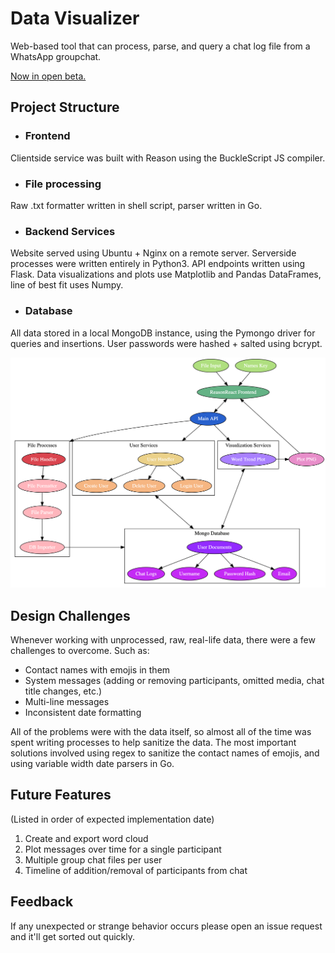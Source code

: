 # Data Visualizer
Web-based tool that can process, parse, and query a chat log file from a WhatsApp groupchat.

[Now in open beta.](http://felipearce.pw)

## Project Structure

- ### Frontend
 Clientside service was built with Reason using the BuckleScript JS compiler.
- ### File processing
Raw .txt formatter written in shell script, parser written in Go.
- ### Backend Services
Website served using Ubuntu + Nginx on a remote server. Serverside processes were written entirely in Python3. API endpoints written using Flask. Data visualizations and plots use Matplotlib and Pandas DataFrames, line of best fit uses Numpy.
- ### Database
All data stored in a local MongoDB instance, using the Pymongo driver for queries and insertions. User passwords were hashed + salted using bcrypt.

![Structure of service](architecture.png)

## Design Challenges
Whenever working with unprocessed, raw, real-life data, there were a few challenges to overcome. Such as:
- Contact names with emojis in them
- System messages (adding or removing participants, omitted media, chat title changes, etc.)
- Multi-line messages
- Inconsistent date formatting

All of the problems were with the data itself, so almost all of the time was spent writing processes to help sanitize the data. The most important solutions involved using regex to sanitize the contact names of emojis, and using variable width date parsers in Go.

## Future Features
(Listed in order of expected implementation date)
1. Create and export word cloud
2. Plot messages over time for a single participant
3. Multiple group chat files per user
4. Timeline of addition/removal of participants from chat

## Feedback
If any unexpected or strange behavior occurs please open an issue request and it'll get sorted out quickly.
